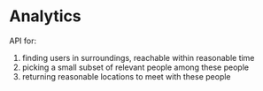 # Analytics

API for:
1. finding users in surroundings, reachable within reasonable time
2. picking a small subset of relevant people among these people
3. returning reasonable locations to meet with these people

